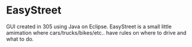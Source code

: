 # EasyStreet

GUI created in 305 using Java on Eclipse. EasyStreet is a small little amimation where cars/trucks/bikes/etc.. have rules on where to drive and what to do.
